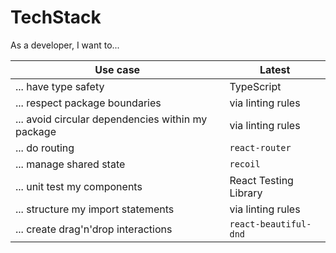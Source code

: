 # TechStack

As a developer, I want to...

| Use case                                          | Latest                |
| ------------------------------------------------- | --------------------- |
| ... have type safety                              | TypeScript            |
| ... respect package boundaries                    | via linting rules     |
| ... avoid circular dependencies within my package | via linting rules     |
| ... do routing                                    | `react-router`        |
| ... manage shared state                           | `recoil`   |
| ... unit test my components                       | React Testing Library |
| ... structure my import statements                | via linting rules     |
| ... create drag'n'drop interactions               | `react-beautiful-dnd` |
